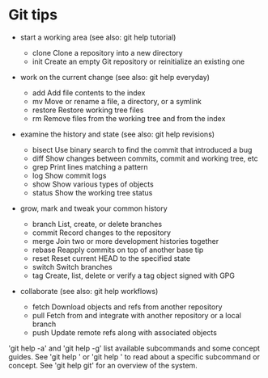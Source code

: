 # Git tips

- start a working area (see also: git help tutorial)
  - clone     Clone a repository into a new directory
  - init      Create an empty Git repository or reinitialize an existing one

- work on the current change (see also: git help everyday)
   - add       Add file contents to the index
   - mv        Move or rename a file, a directory, or a symlink
   - restore   Restore working tree files
   - rm        Remove files from the working tree and from the index

- examine the history and state (see also: git help revisions)
   - bisect    Use binary search to find the commit that introduced a bug
   - diff      Show changes between commits, commit and working tree, etc
   - grep      Print lines matching a pattern
   - log       Show commit logs
   - show      Show various types of objects
   - status    Show the working tree status

- grow, mark and tweak your common history
   - branch    List, create, or delete branches
   - commit    Record changes to the repository
   - merge     Join two or more development histories together
   - rebase    Reapply commits on top of another base tip
   - reset     Reset current HEAD to the specified state
   - switch    Switch branches
   - tag       Create, list, delete or verify a tag object signed with GPG

- collaborate (see also: git help workflows)
   - fetch     Download objects and refs from another repository
   - pull      Fetch from and integrate with another repository or a local branch
   - push      Update remote refs along with associated objects

'git help -a' and 'git help -g' list available subcommands and some concept guides. See 'git help <command>' or 'git help <concept>' to read about a specific subcommand or concept.
See 'git help git' for an overview of the system.

